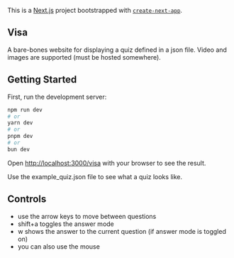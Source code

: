 This is a [Next.js](https://nextjs.org/) project bootstrapped with [`create-next-app`](https://github.com/vercel/next.js/tree/canary/packages/create-next-app).

## Visa
A bare-bones website for displaying a quiz defined in a json file. Video and images are supported (must be hosted somewhere).

## Getting Started

First, run the development server:

```bash
npm run dev
# or
yarn dev
# or
pnpm dev
# or
bun dev
```

Open [http://localhost:3000/visa](http://localhost:3000/visa) with your browser to see the result.

Use the example_quiz.json file to see what a quiz looks like.

## Controls
- use the arrow keys to move between questions
- shift+a toggles the answer mode
- w shows the answer to the current question (if answer mode is toggled on)
- you can also use the mouse

